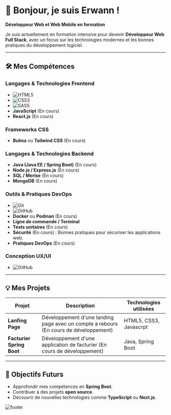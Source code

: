# 👋 Bonjour, je suis Erwann !

**Développeur Web et Web Mobile en formation**

Je suis actuellement en formation intensive pour devenir **Développeur Web Full Stack**, avec un focus sur les technologies modernes et les bonnes pratiques du développement logiciel.

---

## 🛠️ Mes Compétences

### Langages & Technologies Frontend
- ![HTML5](https://img.shields.io/badge/HTML5-E34F26?style=for-the-badge&logo=html5&logoColor=white)
- ![CSS3](https://img.shields.io/badge/CSS3-1572B6?style=for-the-badge&logo=css&logoColor=white)
- ![SASS](https://img.shields.io/badge/SASS-CC6699?style=for-the-badge&logo=sass&logoColor=white)
- **JavaScript** (En cours)
- **React.js** (En cours)

### **Frameworks CSS**
- **Bulma** ou **Tailwind CSS** (En cours)

### **Langages & Technologies Backend**
- **Java (Java EE / Spring Boot)** (En cours)
- **Node.js / Express.js** (En cours)
- **SQL / Merise** (En cours)
- **MongoDB** (En cours)

### **Outils & Pratiques DevOps**
- ![Git](https://img.shields.io/badge/Git-F05032?style=for-the-badge&logo=git&logoColor=white)
- ![GitHub](https://img.shields.io/badge/GitHub-181717?style=for-the-badge&logo=github&logoColor=white) 
- **Docker** ou **Podman** (En cours)
- **Ligne de commande / Terminal**
- **Tests unitaires** (En cours)
- **Sécurité** (En cours) : Bonnes pratiques pour sécuriser les applications web.
- **Pratiques DevOps** (En cours)

### **Conception UX/UI**
- ![GitHub](https://img.shields.io/badge/Figma-F24E1E?style=for-the-badge&logo=figma&logoColor=white) 

---

## 💡 **Mes Projets**

| Projet| Description| Technologies utilisées |
| ----- | ---------- | ---------------------- |
| **Lanfing Page** | Développement d'une landing page avec un compte à rebours (En cours de développement) | HTML5, CSS3, Javascrpt|
| **Facturier Spring Boot** | Développement d'une application de facturier (En cours de développement) | Java, Spring Boot      |

---

## 🎯 **Objectifs Futurs**
- Approfondir mes compétences en **Spring Boot**.
- Contribuer à des projets **open source**.
- Découvrir de nouvelles technologies comme **TypeScript** ou **Next.js**.

![footer](https://capsule-render.vercel.app/api?type=waving&height=300&section=footer&theme=tokyonight)

<!--
[![trophy](https://github-profile-trophy.vercel.app/?username=Heyrwann&theme=tokyonight)](https://github.com/ryo-ma/github-profile-trophy)
-->

<!--
[![GitHub Streak](https://github-readme-streak-stats.herokuapp.com?user=heyrwann&theme=tokyonight)](https://git.io/streak-stats) 
-->

<!--
[![Anurag's GitHub stats](https://github-readme-stats.vercel.app/api?username=heyrwann&theme=tokyonight)](https://github.com/anuraghazra/github-readme-stats)
-->

<!--
![Top Langs](https://github-readme-stats.vercel.app/api/top-langs?username=heyrwann&layout=compact&theme=tokyonight)
-->

<!--
**Heyrwann/Heyrwann** is a ✨ _special_ ✨ repository because its `README.md` (this file) appears on your GitHub profile.

Here are some ideas to get you started:

- 🔭 I’m currently working on ...
- 🌱 I’m currently learning ...
- 👯 I’m looking to collaborate on ...
- 🤔 I’m looking for help with ...
- 💬 Ask me about ...
- 📫 How to reach me: ...
- 😄 Pronouns: ...
- ⚡ Fun fact: ...
-->

